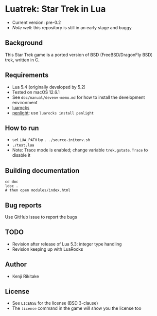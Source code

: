 # Luatrek: Star Trek in Lua

* Current version: pre-0.2
* *Note well*: this repository is still in an early stage and buggy

## Background

This Star Trek game is a ported version of BSD (FreeBSD/DragonFly BSD) trek, written in C.

## Requirements

* Lua 5.4 (originally developed by 5.2)
* Tested on macOS 12.6.1
* See `doc/manual/devenv-memo.md` for how to install the development environment
* [luarocks](https://github.com/luarocks/luarocks/)
* [penlight](https://lunarmodules.github.io/Penlight/index.html): use `luarocks install penlight`

## How to run

* set `LUA_PATH` by `. ./source-initenv.sh`
* `./test.lua`
* Note: Trace mode is enabled; change variable `trek.gstate.Trace` to disable it

## Building documentation

    cd doc
    ldoc .
    # then open modules/index.html

## Bug reports

Use GitHub issue to report the bugs

## TODO

* Revision after release of Lua 5.3: integer type handling
* Revision keeping up with LuaRocks

## Author

* Kenji Rikitake

## License

* See `LICENSE` for the license (BSD 3-clause)
* The `license` command in the game will show you the license too

